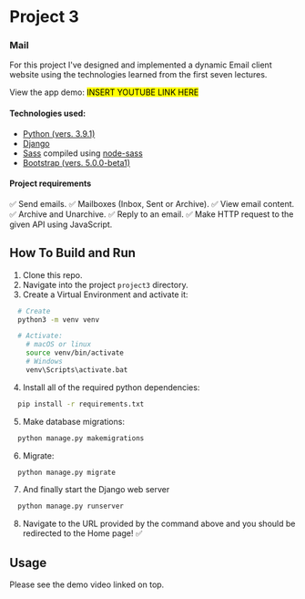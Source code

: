 # Project 3

### Mail
For this project I've designed and implemented a dynamic Email client website using the technologies learned from the first seven lectures.

View the app demo: <mark>INSERT YOUTUBE LINK HERE</mark>

#### Technologies used:
- [Python (vers. 3.9.1)](https://python.org)
- [Django](https://djangoproject.com)
- [Sass](https://sass-lang.com/) compiled using [node-sass](https://npmjs.com/package/node-sass)
- [Bootstrap (vers. 5.0.0-beta1)](https://getbootstrap.com)

#### Project requirements
:white_check_mark: Send emails.
:white_check_mark: Mailboxes (Inbox, Sent or Archive).
:white_check_mark: View email content.
:white_check_mark: Archive and Unarchive.
:white_check_mark: Reply to an email.
:white_check_mark: Make HTTP request to the given API using JavaScript.

## How To Build and Run
1. Clone this repo.
2. Navigate into the project `project3` directory.
3. Create a Virtual Environment and activate it:
```bash
  # Create
  python3 -m venv venv

  # Activate:
    # macOS or linux
    source venv/bin/activate
    # Windows
    venv\Scripts\activate.bat
```

4. Install all of the required python dependencies:
```bash
  pip install -r requirements.txt
```

5. Make database migrations:
```bash
  python manage.py makemigrations
```

6. Migrate:
```bash
  python manage.py migrate
```

7. And finally start the Django web server
```bash
  python manage.py runserver
```

8. Navigate to the URL provided by the command above and you should be redirected to the Home page! ✅

## Usage
Please see the demo video linked on top.